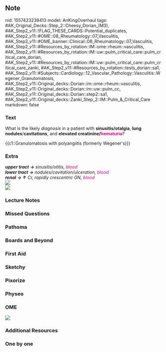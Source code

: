 ## Note
nid: 1557423238413
model: AnKingOverhaul
tags: #AK_Original_Decks::Step_2::Cheesy_Dorian_(M3), #AK_Step2_v11::!FLAG_THESE_CARDS::Potential_duplicates, #AK_Step2_v11::#OME::08_Rheumatology::07_Vasculitis, #AK_Step2_v11::#OME_banner::Clinical::08_Rheumatology::07_Vasculitis, #AK_Step2_v11::#Resources_by_rotation::IM::ome::rheum::vasculitis, #AK_Step2_v11::#Resources_by_rotation::IM::uw::pulm_critical_care::pulm_critical_care_dorian, #AK_Step2_v11::#Resources_by_rotation::IM::uw::pulm_critical_care::pulm_critical_care_zanki, #AK_Step2_v11::#Resources_by_rotation::tests_dorian::sa1, #AK_Step2_v11::#Subjects::Cardiology::12_Vascular_Pathology::Vasculitis::Wegener_Granulomatosis, #AK_Step2_v11::Original_decks::Dorian::im::ome::rheum::vasculitis, #AK_Step2_v11::Original_decks::Dorian::im::uw::pulm_cc, #AK_Step2_v11::Original_decks::Dorian::step2::sa1, #AK_Step2_v11::Original_decks::Zanki_Step_2::IM::Pulm_&_Critical_Care
markdown: false

### Text
What is the likely <i>diagnosis</i> in a patient with
<b>sinusitis/otalgia</b>, <b>lung nodules</b>/<b>cavitations</b>,
and <b>elevated creatinine/<font color=
"#FC0280">hematuria</font></b>?
<div>
  {{c1::Granulomatosis with polyangiitis (formerly Wegener's)}}
</div>

### Extra
<div>
  <div>
    <i><b style="font-weight: bold;">upper tract</b> <b>→</b>
    sinusitis/otitis, <font color="#FC0280">blood</font></i>
  </div>
  <div>
    <i><b style="font-weight: bold;">lower tract</b> <b>→</b>
    nodules/cavitation/ulceration, <font color=
    "#FC0280">blood</font></i>
  </div>
  <div>
    <i><b style="font-weight: bold;">renal</b> <b>→ ↑</b> Cr,
    rapidly crescentric GN, <font color="#FC0280">blood</font></i>
  </div>
  <div style="font-weight: bold;"></div>
</div>
<div>
  <b><img src="gwp.png" class="resizer"></b>
</div>
<div>
  <b><img src="paste-3069853644619779.jpg" class="resizer"></b>
</div>

### Lecture Notes


### Missed Questions


### Pathoma


### Boards and Beyond


### First Aid


### Sketchy


### Pixorize


### Physeo


### OME
<div class="ome-widget">
  <a href=
  "https://onlinemeded.org/spa/rheumatology/vasculitis/acquire?ref=anki">
  <img src="_OME_AnkiFlashcards_Lesson_2.png"></a>
</div>

### Additional Resources


### One by one

